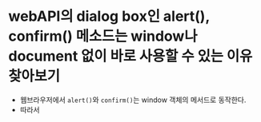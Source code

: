 # webAPI의 dialog box인 alert(), confirm() 메소드는 window나 document 없이 바로 사용할 수 있는 이유 찾아보기

- 웹브라우저에서 `alert()`와 `confirm()`는 window 객체의 메서드로 동작한다.
- 따라서